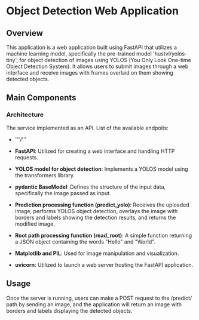 # Object Detection Web Application

## Overview
This application is a web application built using FastAPI that utilizes a machine learning model, specifically the pre-trained model 'hustvl/yolos-tiny', for object detection of images using YOLOS (You Only Look One-time Object Detection System). It allows users to submit images through a web interface and receive images with frames overlaid on them showing detected objects.

## Main Components

### Architecture
The service implemented as an API. List of the available endpoits:
- '''/''' 


- **FastAPI**: Utilized for creating a web interface and handling HTTP requests.
- **YOLOS model for object detection**: Implements a YOLOS model using the transformers library.
- **pydantic BaseModel**: Defines the structure of the input data, specifically the image passed as input.
- **Prediction processing function (predict_yolo)**: Receives the uploaded image, performs YOLOS object detection, overlays the image with borders and labels showing the detection results, and returns the modified image.
- **Root path processing function (read_root)**: A simple function returning a JSON object containing the words "Hello" and "World".
- **Matplotlib and PIL**: Used for image manipulation and visualization.
- **uvicorn**: Utilized to launch a web server hosting the FastAPI application.

## Usage
Once the server is running, users can make a POST request to the /predict/ path by sending an image, and the application will return an image with borders and labels displaying the detected objects.
